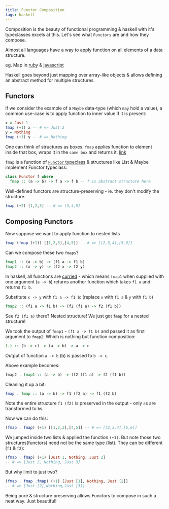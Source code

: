 ```yaml
---
title: Functor Composition
tags: haskell
---
```


Composition is the beauty of functional programming & haskell with it's typeclasses excels at this.
Let's see what `Functors` are and how they compose.

<!--more-->

Almost all languages have a way to apply function on all elements of a data structure.

eg. Map in [ruby](https://ruby-doc.org/core-2.6.4/Array.html#method-i-map) &
[javascript](https://developer.mozilla.org/en-US/docs/Web/JavaScript/Reference/Global_Objects/Array/map)

Haskell goes beyond just mapping over array-like objects & allows defining an abstract
method for multiple structures.

## Functors

If we consider the example of a `Maybe` data-type (which `may` hold a value), a common
use-case is to apply function to inner value if it is present:

```haskell
x = Just 1
fmap (+1) x -- # => Just 2
y = Nothing
fmap (+1) y -- # => Nothing
```

One can think of structures as boxes. `fmap` applies function to element inside that box, wraps it in the `same box` and returns it. [link](http://adit.io/posts/2013-04-17-functors,_applicatives,_and_monads_in_pictures.html)

`fmap` is a function of [`Functor` typeclass](https://wiki.haskell.org/Functor) & structures like List & Maybe implement Functor typeclass:

```haskell
class Functor f where
  fmap :: (a -> b) -> f a -> f b -- f is abstract structure here
```

Well-defined functors are structure-preserving - ie. they don't modify the structure.

```haskell
fmap (+2) [1,2,3] -- # => [3,4,5]
```

## Composing Functors

Now suppose we want to apply function to nested lists

```haskell
fmap (fmap (+1)) [[1,2,3],[4,5]] -- # => [[2,3,4],[5,6]]
```

Can we compose these two `fmaps`?

```haskell
fmap1 :: (a -> b) -> (f1 a -> f1 b)
fmap2 :: (x -> y) -> (f2 x -> f2 y)
```

In haskell, all functions are [curried](https://en.wikipedia.org/wiki/Currying) - which means `fmap1` when supplied with
one argument (`a -> b`) returns another function which takes `f1 a` and returns `f1 b`.

Substitute `x -> y` with `f1 a -> f1 b`: (replace `x` with `f1 a` & `y` with `f1 b`)

```haskell
fmap2 :: (f1 a -> f1 b) -> (f2 (f1 a) -> f2 (f1 b))
```

See `f2 (f1 a)` there? Nested structure! We just got `fmap` for a nested structure!

We took the output of `fmap1` - `(f1 a -> f1 b)` and passed it as first argument to `fmap2`. Which is nothing but function composition:

```haskell
(.) :: (b -> c) -> (a -> b) -> a -> c
```

Output of function `a -> b` (b) is passed to `b -> c`.

Above example becomes:

```haskell
fmap2 . fmap1 :: (a -> b) -> (f2 (f1 a) -> f2 (f1 b))
```

Cleaning it up a bit:

```haskell
fmap . fmap :: (a -> b) -> f1 (f2 a) -> f1 (f2 b)
```

Note the entire structure `f1 (f2)` is preserved in the output - only `a`s are transformed to `b`s.

Now we can do this:

```haskell
(fmap . fmap) (+1) [[1,2,3],[4,5]] -- # => [[2,3,4],[5,6]]
```

We jumped inside two lists & applied the function `(+1)`. But note those two structures(functors) need not be the same type (list). They can be different (`f1` & `f2`):

```haskell
(fmap . fmap) (+1) [Just 1, Nothing, Just 2]
-- # => [Just 2, Nothing, Just 3]
```

But why limit to just two?

```haskell
(fmap . fmap .fmap) (+1) [Just [1], Nothing, Just [2]]
-- # => [Just [2],Nothing,Just [3]]
```

Being pure & structure preserving allows Functors to compose in such a neat way. Just beautiful!
